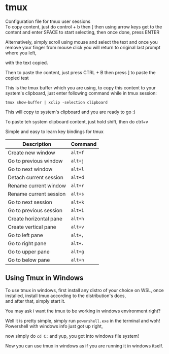 # tmux
Configuration file for tmux user sessions  
To copy content, just do control + b  then [ then using arrow keys get to the content and enter SPACE to start selecting, then once done, press ENTER

Alternatively, simply scroll using mouse and select the text and once you remove your finger from mouse click you will return to original last prompt where you left,

with the text copied.

Then to paste the content, just press CTRL + B then press ] to paste the copied test

This is the tmux buffer which you are using, to copy this content to your system's clipboard, just enter following command while in tmux session: 
```    
tmux show-buffer | xclip -selection clipboard 
```
This will copy to system's clipboard and you are ready to go :)

To paste teh system clipboard content, just hold shift, then do ctrl+v

Simple and easy to learn key bindings for tmux

| Description | Command |
|-----------|--------|
Create new window | `alt+f` |
Go to previous window |`alt+j` |
Go to next window | `alt+l` |
Detach current session | `alt+d` |
Rename current window | `alt+r` |
Rename current session | `alt+s` |
Go to next session | `alt+k` |
Go to previous session | `alt+i` |
Create horizontal pane | `alt+h` |
Create vertical pane | `alt+v` |
Go to left pane | `alt+,` |
Go to right pane | `alt+.` |
Go to upper pane | `alt+g` |
Go to below pane | `alt+n` |





## Using Tmux in Windows

To use tmux in windows, first install any distro of your choice on WSL, once installed, install tmux according to the distribution's docs,  
and after that, simply start it.

You may ask i want the tmux to be working in windows environment right?

Well it is pretty simple, simply run `powershell.exe` in the terminal and woh!  
Powershell with windows info just got up right,

now simply do `cd C:` and yup, you got into windows file system!

Now you can use tmux in windows as if you are running it in windows itself.





